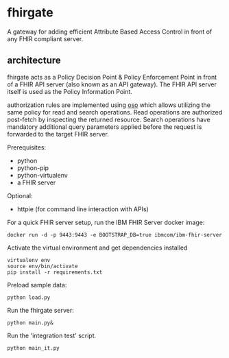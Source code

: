 # fhirgate

A gateway for adding efficient Attribute Based Access Control in front of any FHIR compliant server.

## architecture

fhirgate acts as a Policy Decision Point & Policy Enforcement Point in front of a FHIR API server (also known as an API gateway). The FHIR API server itself is used as the Policy Information Point.

authorization rules are implemented using [oso](osohq.com) which allows utilizing the same policy for read and search operations. Read operations are authorized post-fetch by inspecting the returned resource. Search operations have mandatory additional query parameters applied before the request is forwarded to the target FHIR server.

Prerequisites:
- python
- python-pip
- python-virtualenv
- a FHIR server

Optional: 
- httpie (for command line interaction with APIs)

For a quick FHIR server setup, run the IBM FHIR Server docker image:
```
docker run -d -p 9443:9443 -e BOOTSTRAP_DB=true ibmcom/ibm-fhir-server
```

Activate the virtual environment and get dependencies installed
```
virtualenv env
source env/bin/activate
pip install -r requirements.txt
```

Preload sample data:
```
python load.py
```

Run the fhirgate server:
```
python main.py&
```

Run the 'integration test' script.
```
python main_it.py
```

